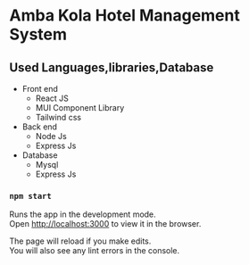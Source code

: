 # Amba Kola Hotel Management System



## Used Languages,libraries,Database

<ul>
<li>Front end
  <ul>
    <li>React JS</li>
    <li>MUI Component Library</li>
    <li>Tailwind css</li>
  </ul>

</li>  
<li>Back end
  <ul>
    <li>Node Js</li>
    <li>Express Js</li>
  </ul>
</li>  
<li>Database
  <ul>
    <li>Mysql</li>
    <li>Express Js</li>
  </ul>
</li>  
</ul>

### `npm start`

Runs the app in the development mode.\
Open [http://localhost:3000](http://localhost:3000) to view it in the browser.

The page will reload if you make edits.\
You will also see any lint errors in the console.




